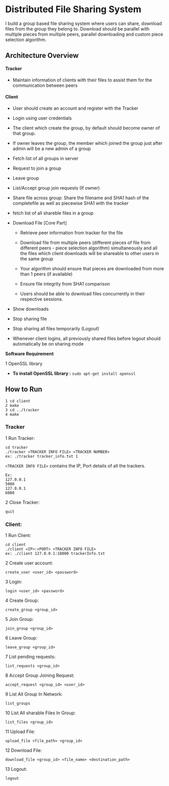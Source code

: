 
# Distributed File Sharing System

I build a group based file sharing system where users can share, download files from the group they belong to. Download should be parallel with multiple pieces from multiple peers, parallel downloading and custom piece selection algorithm.

## Architecture Overview

#### Tracker

- Maintain information of clients with their files to assist them for the communication between peers

#### Client

- User should create an account and register with the Tracker

- Login using user credentials

- The client which create the group, by default should become owner of that group.

- If owner leaves the group, the member which joined the group just after admin will be a new admin of a group

- Fetch list of all groups in server

- Request to join a group

- Leave group

- List/Accept group join requests (If owner)

- Share file across group: Share the filename and SHA1 hash of the completefile as well as piecewise SHA1 with the tracker

- fetch list of all shareble files in a group

- Download File \[Core Part\]

    - Retrieve peer information from tracker for the file

    - Download file from multiple peers (different pieces of file from different peers - piece selection algorithm) simultaneously and all the files which client downloads will be shareable to other users in the same group

    - Your algorithm should ensure that pieces are downloaded from more than 1 peers (if available)

    - Ensure file integrity from SHA1 comparison

    - Users should be able to download files concurrently in their respective sessions.

- Show downloads

- Stop sharing file

- Stop sharing all files temporarily (Logout)

- Whenever client logins, all previously shared files before logout should automatically be on sharing mode





**Software Requirement**

1 OpenSSL library

   - **To install OpenSSL library :** `sudo apt-get install openssl`


## How to Run

```
1 cd client
2 make
3 cd ../tracker
4 make
```

### Tracker

1 Run Tracker:

```
cd tracker
./tracker​ <TRACKER INFO FILE> <TRACKER NUMBER>
ex: ./tracker tracker_info.txt 1
```

`<TRACKER INFO FILE>` contains the IP, Port details of all the trackers.

```
Ex:
127.0.0.1
5000
127.0.0.1
6000
```

2 Close Tracker:

```
quit
```

### Client:

1 Run Client:

```
cd client
./client​ <IP>:<PORT> <TRACKER INFO FILE>
ex: ./client 127.0.0.1:18000 trackerInfo.txt
```

2 Create user account:

```
create_user​ <user_id> <password>
```

3 Login:

```
login​ <user_id> <password>
```

4 Create Group:

```
create_group​ <group_id>
```

5 Join Group:

```
join_group​ <group_id>
```

6 Leave Group:

```
leave_group​ <group_id>
```

7 List pending requests:

```
list_requests ​<group_id>
```

8 Accept Group Joining Request:

```
accept_request​ <group_id> <user_id>
```

9 List All Group In Network:

```
list_groups
```

10 List All sharable Files In Group:

```
list_files​ <group_id>
```

11 Upload File:

```
​upload_file​ <file_path> <group_id​>
```

12 Download File:​

```
download_file​ <group_id> <file_name> <destination_path>
```

13 Logout:​

```
logout
```


